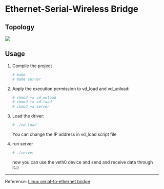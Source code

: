 # Ethernet-Serial-Wireless Bridge

## Topology

![](https://i.loli.net/2018/03/28/5abb1fe7b7812.png)

## Usage

1. Compile the project

   ```bash
   # make
   # make server
   ```

2. Apply the execution permission to vd_load and vd_unload:

   ```bash
   # chmod +x vd_unload
   # chmod +x vd_load
   # chmod +x server
   ```

3. Load the driver:

   ```bash
   # ./vd_load
   ```

   You can change the IP address in vd_load script file

3. run server

   ```bash
   # ./server
   ```

   now you can use the veth0 device and send and receive data through it.:)

---
Reference:
[Linux serial-to-ethernet bridge](https://www.ibm.com/developerworks/cn/linux/l-serialnet/index.html)
